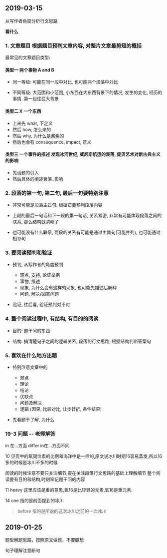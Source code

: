 ## 2019-03-15

从写作者角度分析行文思路

**看什么**

### 1. 文章题目 根据题目预判文章内容, 对整片文章最剪短的概括

最常见的文章题目类型: 

#### 类型一 两个事物 A and B
    
* 同一等级: 可能在同一段中对比, 也可能两个段落中对比
    
* 不同等级: 大范围和小范围, 小东西在大东西背景下的情况, 发生的变化, 经历的事情. 第一段往往大背景
    
#### 类型二 X 一个东西

* 上来先 what, 下定义
* 然后 how, 怎么来的
* 然后 why, 为什么是酱紫的
* 然后也会有 consequence, impact, 意义
    
#### 类型三 一个事件的描述 发现冰河世纪, 威尼斯航运的衰落, 庞贝艺术对新古典主义的影响

* 先话题的引入
* 然后具体的阐述衰落..影响
    
### 2. 段落的第一句, 第二句, 最后一句要特别注意
    
* 非常可能是段落主旨句, 根据它要预判段落内容
    
* 上段的最后一句话和下一段的第一句话, 关系紧密, 非常有可能体现段落之间的联系, 那么结构就清晰了
    
* 也可能没有什么联系, 两段的关系有可能是通过主旨句(可能并列), 也可能通过相邻句
    
### 3. 要阅读预判和验证

* 预判, 从写作者的角度预判
    * 观点, 支持, 论证举例
    * 事物, 描述
    * 现象, 为什么会有这样的现象, 也可能先描述后解释
    * 问题, 解决/回答问题
    
* 验证, 往后看, 验证预判对不对

### 4. 整个阅读过程中, 有结构, 有目的的阅读

* 目的: 题干问的东西
    
* 结构: 搞清楚句子之间的逻辑关系, 段落的行文思路, 根据结构判断答案句

### 5. 喜欢在什么地方出题

* 特别注意文章中的 
    * 观点
    * 理论
    * 结论
    * 优缺点
    * 问题及解决
    * 逻辑 (因果, 比较对比, 让步转折, 条件结果)

* 先看题干了解, 为什么

### 19-3 问题 -- 老师解答

in 在...方面 differ in在...方面不同

10 贝壳中的氧同位素的比例和海洋中是一样的,原文说冰川时期16容易蒸发,所以16多的时候是冰川不多的时候

阅读的时候注意不要只关注细节,要在关注段落行文思路的基础上理解细节
整个阅读要有目的和结构,时刻牢记题干问的内容

11 heavy 这里应该是重的意思,氧16是比较轻的元素,氧18是重元素.

14 one 指的是前面提到的冰川
> before 指的是所说的这次冰川之前的一次冰川


## 2019-01-25

题型解题思路，按照原文做题，不要臆想

句子理解注意断句